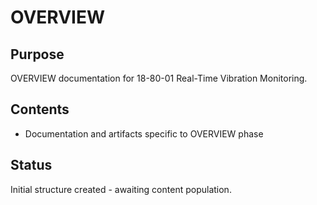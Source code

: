 # OVERVIEW

## Purpose
OVERVIEW documentation for 18-80-01 Real-Time Vibration Monitoring.

## Contents
- Documentation and artifacts specific to OVERVIEW phase

## Status
Initial structure created - awaiting content population.
